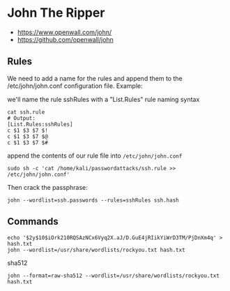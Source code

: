 # John The Ripper

- <https://www.openwall.com/john/>
- <https://github.com/openwall/john>





## Rules

We need to add a name for the rules and append them to the /etc/john/john.conf configuration file.
Example:

we'll name the rule sshRules with a "List.Rules" rule naming syntax
```
cat ssh.rule
# Output:
[List.Rules:sshRules]
c $1 $3 $7 $!
c $1 $3 $7 $@
c $1 $3 $7 $#
```

append the contents of our rule file into `/etc/john/john.conf`
```
sudo sh -c 'cat /home/kali/passwordattacks/ssh.rule >> /etc/john/john.conf'
```

Then crack the passphrase:
```
john --wordlist=ssh.passwords --rules=sshRules ssh.hash
```










## Commands


```
echo '$2y$10$iOrk210RQSAzNCx6Vyq2X.aJ/D.GuE4jRIikYiWrD3TM/PjDnXm4q' > hash.txt
john --wordlist=/usr/share/wordlists/rockyou.txt hash.txt
```




sha512

```
john --format=raw-sha512 --wordlist=/usr/share/wordlists/rockyou.txt hash.txt
```
